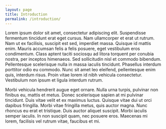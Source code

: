 ```yaml
---
layout: page
title: Introduction
permalink: /introduction/
---
```


Lorem ipsum dolor sit amet, consectetur adipiscing elit. Suspendisse fermentum tincidunt erat eget cursus. Nam ullamcorper et erat ut rutrum. Nam ut ex facilisis, suscipit est sed, imperdiet massa. Quisque id mattis enim. Mauris accumsan felis a felis posuere, eget vestibulum eros condimentum. Class aptent taciti sociosqu ad litora torquent per conubia nostra, per inceptos himenaeos. Sed sollicitudin nisl et commodo bibendum. Pellentesque scelerisque nulla in massa iaculis tincidunt. Phasellus interdum porttitor odio eu commodo. Nunc sit amet leo eleifend, pellentesque enim quis, interdum risus. Proin vitae lorem id nibh vehicula consectetur. Vestibulum non ipsum et ligula interdum rutrum.

Morbi vehicula hendrerit augue eget ornare. Nulla urna turpis, pulvinar non finibus eu, mattis et metus. Donec scelerisque sapien at mi pulvinar tincidunt. Duis vitae velit et ex maximus luctus. Quisque vitae dui ut orci dapibus fringilla. Morbi vitae fringilla metus, quis auctor magna. Nunc rhoncus eu erat et tristique. Duis auctor aliquet suscipit. Morbi iaculis semper iaculis. In non suscipit quam, nec posuere eros. Maecenas mi lorem, facilisis vel rutrum vitae, faucibus et mi.
